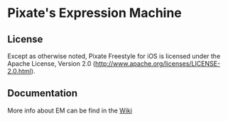 # Pixate's Expression Machine

## License

Except as otherwise noted, Pixate Freestyle for iOS is licensed under the Apache License, Version 2.0 (http://www.apache.org/licenses/LICENSE-2.0.html).

## Documentation

More info about EM can be find in the [Wiki](https://github.com/Pixate/pixate-expression-machine/wiki)
